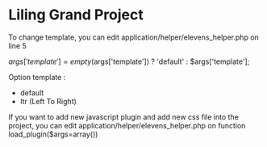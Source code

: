 # Liling Grand Project

To change template, you can edit application/helper/elevens_helper.php on line 5 

$args['template'] = empty($args['template']) ? 'default' : $args['template'];

Option template :
- default
- ltr (Left To Right)

If you want to add new javascript plugin and add new css file into the project, you can edit application/helper/elevens_helper.php on function load_plugin($args=array())
